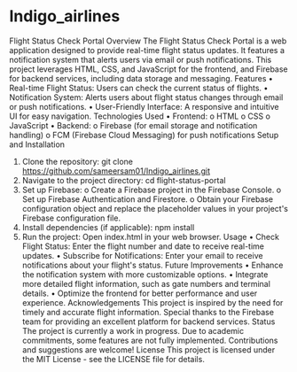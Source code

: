 # Indigo_airlines
Flight Status Check Portal
Overview
The Flight Status Check Portal is a web application designed to provide real-time flight status updates. It features a notification system that alerts users via email or push notifications. This project leverages HTML, CSS, and JavaScript for the frontend, and Firebase for backend services, including data storage and messaging.
Features
•	Real-time Flight Status: Users can check the current status of flights.
•	Notification System: Alerts users about flight status changes through email or push notifications.
•	User-Friendly Interface: A responsive and intuitive UI for easy navigation.
Technologies Used
•	Frontend:
o	HTML
o	CSS
o	JavaScript
•	Backend:
o	Firebase (for email storage and notification handling)
o	FCM (Firebase Cloud Messaging) for push notifications
Setup and Installation
1.	Clone the repository:
               git clone https://github.com/sameersam01/Indigo_airlines.git
2.	Navigate to the project directory:
               cd flight-status-portal
3.	Set up Firebase:
o	Create a Firebase project in the Firebase Console.
o	Set up Firebase Authentication and Firestore.
o	Obtain your Firebase configuration object and replace the placeholder values in your project's Firebase configuration file.
4.	Install dependencies (if applicable):
                npm install
5.	Run the project: Open index.html in your web browser.
Usage
•	Check Flight Status: Enter the flight number and date to receive real-time updates.
•	Subscribe for Notifications: Enter your email to receive notifications about your flight's status.
Future Improvements
•	Enhance the notification system with more customizable options.
•	Integrate more detailed flight information, such as gate numbers and terminal details.
•	Optimize the frontend for better performance and user experience.
Acknowledgements
This project is inspired by the need for timely and accurate flight information. Special thanks to the Firebase team for providing an excellent platform for backend services.
Status
The project is currently a work in progress. Due to academic commitments, some features are not fully implemented. Contributions and suggestions are welcome!
License
This project is licensed under the MIT License - see the LICENSE file for details.


 
